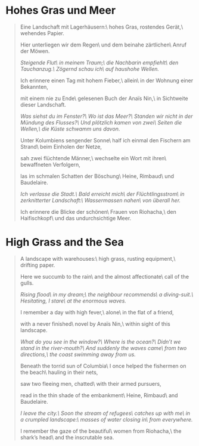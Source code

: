 Hohes Gras und Meer
===================

> Eine Landschaft mit Lagerhäusern:\\
> hohes Gras, rostendes Gerät,\\
> wehendes Papier.
>
> Hier unterliegen wir dem Regen\\
> und dem beinahe zärtlichen\\
> Anruf der Möwen.
>
> *Steigende Flut\\
> in meinem Traum;\\
> die Nachbarin empfiehlt\\
> den Tauchanzug.\\
> Zögernd schau ich\\
> auf haushohe Wellen.*
>
> Ich erinnere einen Tag mit hohem Fieber,\\
> allein\\
> in der Wohnung einer Bekannten,
>
> mit einem nie zu Ende\\
> gelesenen Buch der Anaïs Nin,\\
> in Sichtweite dieser Landschaft.
>
> *Was siehst du im Fenster?\\
> Wo ist das Meer?\\
> Standen wir nicht in der Mündung des Flusses?\\
> Und plötzlich kamen von zwei\\
> Seiten die Wellen,\\
> die Küste schwamm uns davon.*
>
> Unter Kolumbiens sengender Sonne\\
> half ich einmal den Fischern am Strand\\
> beim Einholen der Netze,
>
> sah zwei flüchtende Männer,\\
> wechselte ein Wort mit ihren\\
> bewaffneten Verfolgern,
>
> las im schmalen Schatten der Böschung\\
> Heine, Rimbaud\\
> und Baudelaire.
>
> *Ich verlasse die Stadt.\\
> Bald erreicht mich\\
> der Flüchtlingsstrom\\
> in zerknitterter Landschaft:\\
> Wassermassen nahen\\
> von überall her.*
>
> Ich erinnere die Blicke der schönen\\
> Frauen von Riohacha,\\
> den Haifischkopf\\
> und das undurchsichtige Meer.

High Grass and the Sea
======================

> A landscape with warehouses:\\
> high grass, rusting equipment,\\
> drifting paper.
>
> Here we succumb to the rain\\
> and the almost affectionate\\
> call of the gulls.
>
> *Rising flood\\
> in my dream;\\
> the neighbour recommends\\
> a diving-suit.\\
> Hesitating, I stare\\
> at the enormous waves.*
>
> I remember a day with high fever,\\
> alone\\
> in the flat of a friend,
>
> with a never finished\\
> novel by Anaïs Nin,\\
> within sight of this landscape.
>
> *What do you see in the window?\\
> Where is the ocean?\\
> Didn’t we stand in the river-mouth?\\
> And suddenly the waves came\\
> from two directions,\\
> the coast swimming away from us.*
>
> Beneath the torrid sun of Columbia\\
> I once helped the fishermen on the beach\\
> hauling in their nets,
>
> saw two fleeing men, chatted\\
> with their armed pursuers,
>
> read in the thin shade of the embankment\\
> Heine, Rimbaud\\
> and Baudelaire.
>
> *I leave the city.\\
> Soon the stream of refugees\\
> catches up with me\\
> in a crumpled landscape:\\
> masses of water closing in\\
> from everywhere.*
>
> I remember the gaze of the beautiful\\
> women from Riohacha,\\
> the shark’s head\\
> and the inscrutable sea.
